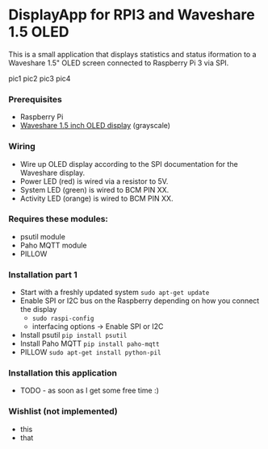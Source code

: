# DisplayApp for RPI3 and Waveshare 1.5 OLED
This is a small application that displays statistics and status iformation to
a Waveshare 1.5" OLED screen connected to Raspberry Pi 3 via SPI.

pic1 pic2 pic3 pic4

### Prerequisites
 + Raspberry Pi
 + [Waveshare 1.5 inch OLED display](https://www.waveshare.com/1.5inch-OLED-Module.htm) (grayscale)

 
 ### Wiring
 + Wire up OLED display according to the SPI documentation for the Waveshare display.
 + Power LED (red) is wired via a resistor to 5V.
 + System LED (green) is wired to BCM PIN XX.
 + Activity LED (orange) is wired to BCM PIN XX.

### Requires these modules:
 + psutil module
 + Paho MQTT module
 + PILLOW


### Installation part 1
 * Start with a freshly updated system `sudo apt-get update`
 * Enable SPI or I2C bus on the Raspberry depending on how you connect the display
   * `sudo raspi-config`
   * interfacing options -> Enable SPI or I2C
 * Install psutil `pip install psutil`
 * Install Paho MQTT `pip install paho-mqtt`
 * PILLOW `sudo apt-get install python-pil`

### Installation this application
+ TODO - as soon as I get some free time :)


### Wishlist (not implemented)
 + this
 + that
